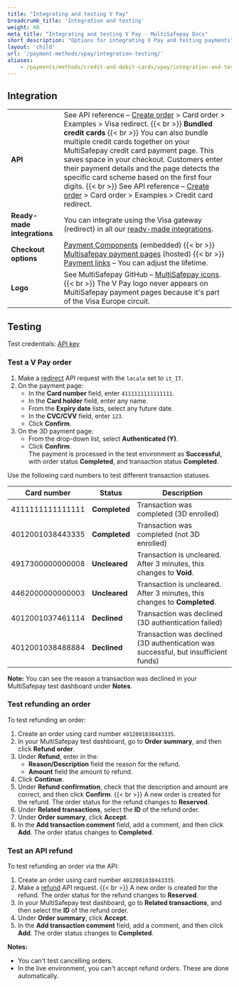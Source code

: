 ```yaml
---
title: "Integrating and testing V Pay"
breadcrumb_title: 'Integration and testing'
weight: 40
meta_title: "Integrating and testing V Pay - MultiSafepay Docs"
short_description: "Options for integrating V Pay and testing payments"
layout: 'child'
url: '/payment-methods/vpay/integration-testing/'
aliases:
    - /payments/methods/credit-and-debit-cards/vpay/integration-and-testing/
---
```

## Integration

| | |
|---|---|
| **API** | See API reference – [Create order](https://api-docs.multisafepay.com/reference/createorder) > Card order > Examples > Visa redirect. {{< br >}} **Bundled credit cards** {{< br >}} You can also bundle multiple credit cards together on your MultiSafepay credit card payment page. This saves space in your checkout. Customers enter their payment details and the page detects the specific card scheme based on the first four digits. {{< br >}} See API reference – [Create order](https://api-docs.multisafepay.com/reference/createorder) > Card order > Examples > Credit card redirect. |
| **Ready-made integrations** | You can integrate using the Visa gateway (redirect) in all our [ready-made integrations](/integrations/ready-made/).   |
| **Checkout options** | [Payment Components](/payment-components/) (embedded) {{< br >}} [Multisafepay payment pages](/payment-pages/) (hosted) {{< br >}} [Payment links](/payment-links/about/) – You can adjust the lifetime. |
| **Logo** | See MultiSafepay GitHub – [MultiSafepay icons](https://github.com/MultiSafepay/MultiSafepay-icons). {{< br >}} The V Pay logo never appears on MultiSafepay payment pages because it's part of the Visa Europe circuit. |

## Testing

Test credentials: [API key](/account/site-id-api-key-secure-code/)

### Test a V Pay order 

1. Make a [redirect](/api/#visa) API request with the `locale` set to `it_IT`.
2. On the payment page:
    - In the **Card number** field, enter `4111111111111111`.
    - In the **Card holder** field, enter any name.
    - From the **Expiry date** lists, select any future date.
    - In the **CVC/CVV** field, enter `123`.
    - Click **Confirm**.
3. On the 3D payment page:
    - From the drop-down list, select **Authenticated (Y)**.
    - Click **Confirm**.  
  The payment is processed in the test environment as **Successful**, with order status **Completed**, and transaction status **Completed**.

Use the following card numbers to test different transaction statuses.

| Card number         | Status    | Description              |
| ------------------- | --------- | ------------------------ |
| 4111111111111111 | **Completed** | Transaction was completed (3D enrolled) |
| 4012001038443335 | **Completed** | Transaction was completed (not 3D enrolled) |
| 4917300000000008 | **Uncleared** | Transaction is uncleared. After 3 minutes, this changes to **Void**. |
| 4462000000000003 | **Uncleared** | Transaction is uncleared. After 3 minutes, this changes to **Completed**. |
| 4012001037461114 | **Declined**  | Transaction was declined (3D authentication failed) |
| 4012001038488884 | **Declined**  | Transaction was declined (3D authentication was successful, but insufficient funds) |

**Note:** You can see the reason a transaction was declined in your MultiSafepay test dashboard under **Notes**.

### Test refunding an order

To test refunding an order:

1. Create an order using card number `4012001038443335`. 
2. In your MultiSafepay test dashboard, go to **Order summary**, and then click **Refund order**.
3. Under **Refund**, enter in the:
    - **Reason/Description** field the reason for the refund. 
    - **Amount** field the amount to refund.
4. Click **Continue**.
5. Under **Refund confirmation**, check that the description and amount are correct, and then click **Confirm**.
  {{< br >}} A new order is created for the refund. The order status for the refund changes to **Reserved**.
6. Under **Related transactions**, select the **ID** of the refund order.
7. Under **Order summary**, click **Accept**.
8. In the **Add transaction comment** field, add a comment, and then click **Add**.
  The order status changes to **Completed**.

### Test an API refund

To test refunding an order via the API:

1. Create an order using card number `4012001038443335`. 
2. Make a [refund](/api/#refund-an-order) API request.
  {{< br >}} A new order is created for the refund. The order status for the refund changes to **Reserved**.
3. In your MultiSafepay test dashboard, go to **Related transactions**, and then select the **ID** of the refund order.
4. Under **Order summary**, click **Accept**.
5. In the **Add transaction comment** field, add a comment, and then click **Add**.
  The order status changes to **Completed**.

**Notes:**

- You can't test cancelling orders. 
- In the live environment, you can't accept refund orders. These are done automatically.


